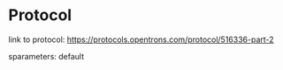 # Protocol

link to protocol: https://protocols.opentrons.com/protocol/516336-part-2

sparameters: default

